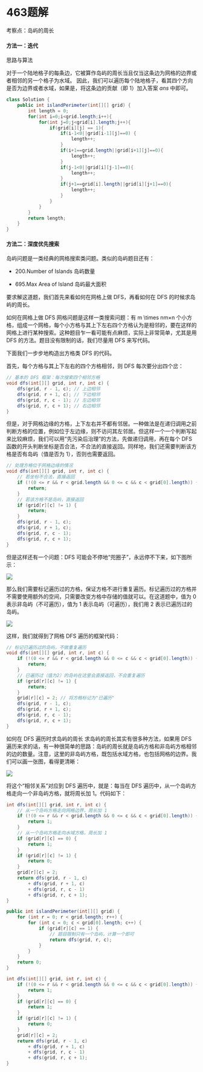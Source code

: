 # 463题解
考察点：岛屿的周长

#### 方法一：迭代

思路与算法

对于一个陆地格子的每条边，它被算作岛屿的周长当且仅当这条边为网格的边界或者相邻的另一个格子为水域。 因此，我们可以遍历每个陆地格子，看其四个方向是否为边界或者水域，如果是，将这条边的贡献（即 $1$）加入答案 $\textit{ans}$ 中即可。

```java
class Solution {
    public int islandPerimeter(int[][] grid) {
        int length = 0;
        for(int i=0;i<grid.length;i++){
            for(int j=0;j<grid[i].length;j++){
                if(grid[i][j] == 1){
                    if(i-1<0||grid[i-1][j]==0) {
                        length++;
                    }
                    if(i+1==grid.length||grid[i+1][j]==0){
                        length++;
                    }
                    if(j-1<0||grid[i][j-1]==0){
                        length++;
                    }
                    if(j+1==grid[i].length||grid[i][j+1]==0){
                        length++;
                    }
                }
            }
        }
        return length;
    }
}
```

#### 方法二：深度优先搜索

岛屿问题是一类经典的网格搜索类问题。类似的岛屿题目还有：

- 200.Number of Islands 岛屿数量

- 695.Max Area of Island 岛屿最大面积

要求解这道题，我们首先来看如何在网格上做 DFS，再看如何在 DFS 的时候求岛屿的周长。

如何在网格上做 DFS
网格问题是这样一类搜索问题：有 m \times nm×n 个小方格，组成一个网格，每个小方格与其上下左右四个方格认为是相邻的，要在这样的网格上进行某种搜索。这种题目乍一看可能有点麻烦，实际上非常简单，尤其是用 DFS 的方法。题目没有限制的话，我们尽量用 DFS 来写代码。

下面我们一步步地构造出方格类 DFS 的代码。

首先，每个方格与其上下左右的四个方格相邻，则 DFS 每次要分出四个岔：

```java
// 基本的 DFS 框架：每次搜索四个相邻方格
void dfs(int[][] grid, int r, int c) {
    dfs(grid, r - 1, c); // 上边相邻
    dfs(grid, r + 1, c); // 下边相邻
    dfs(grid, r, c - 1); // 左边相邻
    dfs(grid, r, c + 1); // 右边相邻
}
```

但是，对于网格边缘的方格，上下左右并不都有邻居。一种做法是在递归调用之前判断方格的位置，例如位于左边缘，则不访问其左邻居。但这样一个一个判断写起来比较麻烦，我们可以用“先污染后治理”的方法，先做递归调用，再在每个 DFS 函数的开头判断坐标是否合法，不合法的直接返回。同样地，我们还需要判断该方格是否有岛屿（值是否为 1），否则也需要返回。

```java
// 处理方格位于网格边缘的情况
void dfs(int[][] grid, int r, int c) {
    // 若坐标不合法，直接返回
    if (!(0 <= r && r < grid.length && 0 <= c && c < grid[0].length)) {
        return;
    }
    // 若该方格不是岛屿，直接返回
    if (grid[r][c] != 1) {
        return;
    }
    dfs(grid, r - 1, c);
    dfs(grid, r + 1, c);
    dfs(grid, r, c - 1);
    dfs(grid, r, c + 1);
}
```

但是这样还有一个问题：DFS 可能会不停地“兜圈子”，永远停不下来，如下图所示：

![](https://pic.leetcode-cn.com/70e6e96cd5fa278ef59cf716664a153fb5bb8f0748a121a249c0292d37685500.gif)

那么我们需要标记遍历过的方格，保证方格不进行重复遍历。标记遍历过的方格并不需要使用额外的空间，只需要改变方格中存储的值就可以。在这道题中，值为 0 表示非岛屿（不可遍历），值为 1 表示岛屿（可遍历），我们用 2 表示已遍历过的岛屿。

![](https://pic.leetcode-cn.com/602b96c3605464103d5693777713eab579d4b7321d8c44bd6429d56ad4f035e4.gif)

这样，我们就得到了网格 DFS 遍历的框架代码：

```java
// 标记已遍历过的岛屿，不做重复遍历
void dfs(int[][] grid, int r, int c) {
    if (!(0 <= r && r < grid.length && 0 <= c && c < grid[0].length)) {
        return;
    }
    // 已遍历过（值为2）的岛屿在这里会直接返回，不会重复遍历
    if (grid[r][c] != 1) {
        return;
    }
    grid[r][c] = 2; // 将方格标记为"已遍历"
    dfs(grid, r - 1, c); 
    dfs(grid, r + 1, c);
    dfs(grid, r, c - 1);
    dfs(grid, r, c + 1);
}
```

如何在 DFS 遍历时求岛屿的周长
求岛屿的周长其实有很多种方法，如果用 DFS 遍历来求的话，有一种很简单的思路：岛屿的周长就是岛屿方格和非岛屿方格相邻的边的数量。注意，这里的非岛屿方格，既包括水域方格，也包括网格的边界。我们可以画一张图，看得更清晰：

![](https://pic.leetcode-cn.com/e0e2314bb62cb06383e6128a6ba2b75e7c942cc5a36dedc32d0b39868a597629.jpg)

将这个“相邻关系”对应到 DFS 遍历中，就是：每当在 DFS 遍历中，从一个岛屿方格走向一个非岛屿方格，就将周长加 1。代码如下：

```java
int dfs(int[][] grid, int r, int c) {
    // 从一个岛屿方格走向网格边界，周长加 1
    if (!(0 <= r && r < grid.length && 0 <= c && c < grid[0].length)) {
        return 1;
    }
    // 从一个岛屿方格走向水域方格，周长加 1
    if (grid[r][c] == 0) {
        return 1;
    }
    if (grid[r][c] != 1) {
        return 0;
    }
    grid[r][c] = 2;
    return dfs(grid, r - 1, c)
        + dfs(grid, r + 1, c)
        + dfs(grid, r, c - 1)
        + dfs(grid, r, c + 1);
}
```

```java
public int islandPerimeter(int[][] grid) {
    for (int r = 0; r < grid.length; r++) {
        for (int c = 0; c < grid[0].length; c++) {
            if (grid[r][c] == 1) {
                // 题目限制只有一个岛屿，计算一个即可
                return dfs(grid, r, c);
            }
        }
    }
    return 0;
}

int dfs(int[][] grid, int r, int c) {
    if (!(0 <= r && r < grid.length && 0 <= c && c < grid[0].length)) {
        return 1;
    }
    if (grid[r][c] == 0) {
        return 1;
    }
    if (grid[r][c] != 1) {
        return 0;
    }
    grid[r][c] = 2;
    return dfs(grid, r - 1, c)
        + dfs(grid, r + 1, c)
        + dfs(grid, r, c - 1)
        + dfs(grid, r, c + 1);
}
```

